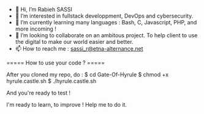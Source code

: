 - 👋 Hi, I’m Rabieh SASSI
- 👀 I’m interested in fullstack developpment, DevOps and cybersecurity.
- 🌱 I’m currently learning many languages : Bash, C, Javascript, PHP, and more incoming !
- 💞️ I’m looking to collaborate on an ambitous project. To help client to use the digital to make our world easier and better.
- 📫 How to reach me : sassi_r@etna-alternance.net

===== How to use your code ? =====

After you cloned my repo, do :
$ cd Gate-Of-Hyrule
$ chmod +x hyrule.castle.sh
$ ./hyrule.castle.sh

And you're ready to test ! 

I'm ready to learn, to improve ! Help me to do it.
